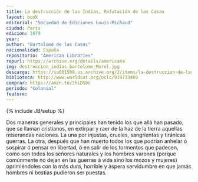 ```yaml
---
title: La destrucción de las Indias, Refutación de las Casas
layout: book
editorial: "Sociedad de Ediciones Louis-Michaud"
ciudad: París
edicion: 1879
year: 
author: "Bartolomé de las Casas"
nacionalidad: España
repositorio: "American Libraries"
repurl: https://archive.org/details/americana
img: destruccion_indias_bartolome_Morel.jpg
descarga: https://ia601508.us.archive.org/2/items/la-destruccion-de-las-indias-bdlc/La%20destrucci%C3%B3n%20de%20las%20Indias%20-%20BDLC.pdf
biblioteca: http://www.worldcat.org/oclc/919733469
comprar: https://amzn.to/3hiDS0c
periodo: "Colonial"
feature: 
---
```

{% include JB/setup %}

Dos maneras generales y principales han tenido los que allá han pasado, que se llaman cristianos, en extirpar y raer de la haz de la tierra aquellas miserandas naciones. La una por injustas, crueles, sangrientas y tiránicas guerras. 
La otra, después que han muerto todos los que podrían anhelar ó sospirar ó pensar en libertad, ó en salir de los tormentos que padecen, como son todos los señores naturales y los hombres varones (porque comúnmente no dejan en las guerras á vida sino los mozos y mujeres) oprimiéndoles con la más dura, horrible y áspera servidumbre en que jamás hombres ni bestias pudieron ser puestas. 
